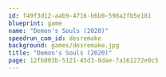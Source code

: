 ```yaml
---
id: f49f3d12-aab9-4716-b6b0-598a2fb5e181
blueprint: game
name: "Demon's Souls (2020)"
speedrun_com_id: desremake
background: games/desremake.jpg
title: "Demon's Souls (2020)"
page: 12fb803b-5121-45d3-8dae-7a161272e0c5
---
```

